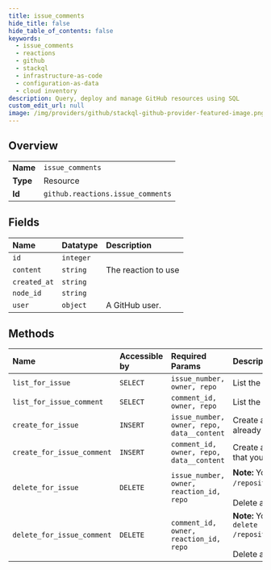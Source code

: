 ```yaml
---
title: issue_comments
hide_title: false
hide_table_of_contents: false
keywords:
  - issue_comments
  - reactions
  - github    
  - stackql
  - infrastructure-as-code
  - configuration-as-data
  - cloud inventory
description: Query, deploy and manage GitHub resources using SQL
custom_edit_url: null
image: /img/providers/github/stackql-github-provider-featured-image.png
---
```

  
    

## Overview
<table><tbody>
<tr><td><b>Name</b></td><td><code>issue_comments</code></td></tr>
<tr><td><b>Type</b></td><td>Resource</td></tr>
<tr><td><b>Id</b></td><td><code>github.reactions.issue_comments</code></td></tr>
</tbody></table>

## Fields
| Name | Datatype | Description |
|:-----|:---------|:------------|
| `id` | `integer` |  |
| `content` | `string` | The reaction to use |
| `created_at` | `string` |  |
| `node_id` | `string` |  |
| `user` | `object` | A GitHub user. |
## Methods
| Name | Accessible by | Required Params | Description |
|:-----|:--------------|:----------------|:------------|
| `list_for_issue` | `SELECT` | `issue_number, owner, repo` | List the reactions to an [issue](https://docs.github.com/rest/issues/issues#get-an-issue). |
| `list_for_issue_comment` | `SELECT` | `comment_id, owner, repo` | List the reactions to an [issue comment](https://docs.github.com/rest/issues/comments#get-an-issue-comment). |
| `create_for_issue` | `INSERT` | `issue_number, owner, repo, data__content` | Create a reaction to an [issue](https://docs.github.com/rest/issues/issues#get-an-issue). A response with an HTTP `200` status means that you already added the reaction type to this issue. |
| `create_for_issue_comment` | `INSERT` | `comment_id, owner, repo, data__content` | Create a reaction to an [issue comment](https://docs.github.com/rest/issues/comments#get-an-issue-comment). A response with an HTTP `200` status means that you already added the reaction type to this issue comment. |
| `delete_for_issue` | `DELETE` | `issue_number, owner, reaction_id, repo` | **Note:** You can also specify a repository by `repository_id` using the route `DELETE /repositories/:repository_id/issues/:issue_number/reactions/:reaction_id`.<br /><br />Delete a reaction to an [issue](https://docs.github.com/rest/issues/issues#get-an-issue). |
| `delete_for_issue_comment` | `DELETE` | `comment_id, owner, reaction_id, repo` | **Note:** You can also specify a repository by `repository_id` using the route `DELETE delete /repositories/:repository_id/issues/comments/:comment_id/reactions/:reaction_id`.<br /><br />Delete a reaction to an [issue comment](https://docs.github.com/rest/issues/comments#get-an-issue-comment). |
